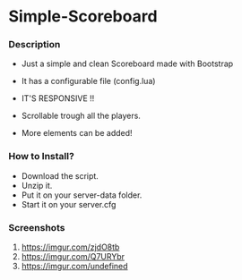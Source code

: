 # Simple-Scoreboard

### Description
* Just a simple and clean Scoreboard made with Bootstrap

* It has a configurable file (config.lua)
* IT'S RESPONSIVE !!
* Scrollable trough all the players.
* More elements can be added!

### How to Install?
* Download the script.
* Unzip it.
* Put it on your server-data folder.
* Start it on your server.cfg


### Screenshots

1. https://imgur.com/zjdO8tb
2. https://imgur.com/Q7URYbr
3. https://imgur.com/undefined
